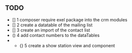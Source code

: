 ## TODO
- [] 1 composer require exel package into the crm modules 
- [] 2 create a datatable of the mailing list 
- [] 3 create an import of the contact list
- () 4 add contact numbers to the dataTables 
- * {} 5 create a show station view and component 
